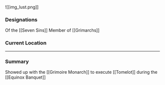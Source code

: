 ![[img_lust.png]]

### Designations
Of the [[Seven Sins]]
Member of [[Grimarchs]]

### Current Location


___
### Summary
Showed up with the [[Grimoire Monarch]] to execute [[Tomelot]] during the [[Equinox Banquet]]